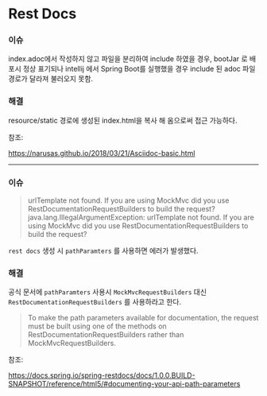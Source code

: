 # Rest Docs

### 이슈

index.adoc에서 작성하지 않고 파일을 분리하여 include 하였을 경우, bootJar 로 배포시 정상 표기되나 intellij 에서 Spring Boot를 실행했을 경우 include 된 adoc
파일
경로가 달라져 불러오지 못함.

### 해결

resource/static 경로에 생성된 index.html을 복사 해 옴으로써 접근 가능하다.

참조:

https://narusas.github.io/2018/03/21/Asciidoc-basic.html

---

### 이슈

> urlTemplate not found. If you are using MockMvc did you use RestDocumentationRequestBuilders to build the request?
> java.lang.IllegalArgumentException: urlTemplate not found. If you are using MockMvc did you use
> RestDocumentationRequestBuilders to build the request?

`rest docs` 생성 시 `pathParamters` 를 사용하면 에러가 발생했다.

### 해결

공식 문서에 `pathParamters` 사용시 `MockMvcRequestBuilders` 대신 `RestDocumentationRequestBuilders` 를 사용하라고 한다.

> To make the path parameters available for documentation, the request must be built using one of the methods on
> RestDocumentationRequestBuilders rather than MockMvcRequestBuilders.

참조:

https://docs.spring.io/spring-restdocs/docs/1.0.0.BUILD-SNAPSHOT/reference/html5/#documenting-your-api-path-parameters